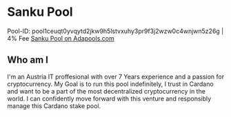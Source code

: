 # Sanku Pool

Pool-ID: pool1ceuqt0yvqytd2jkw9h5lstvxuhy3pr9f3j2wzw0c4wnjwn5z26g | 4% Fee [Sanku Pool on Adapools.com](https://adapools.org/pool/c67805bc8c0116d54ace2de9f82d86e5c9108ca98c94e139f8aba727)
## Who am I

I'm an Austria IT proffesional with over 7 Years experience and a passion for cryptocurrency. My Goal is to run this pool indefinitely, I trust in Cardano and want to be a part of the most decentralized cryptocurrency in the world. I can confidently move forward with this venture and responsibly manage this Cardano stake pool.  